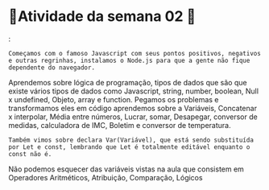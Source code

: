 <h1>💠Atividade da semana 02 💠</h1> :

    Começamos com o famoso Javascript com seus pontos positivos, negativos e outras regrinhas, instalamos o Node.js para que a gente não fique dependente do navegador.
Aprendemos sobre lógica de programação, tipos de dados que são que existe vários tipos de dados como Javascript, string, number, boolean, Null x undefined, Objeto, array e function. Pegamos os problemas e transformamos eles em código aprendemos sobre a Variáveis, Concatenar x interpolar, Média entre números, Lucrar, somar, Desapegar, conversor de medidas, calculadora de IMC, Boletim e conversor de temperatura.

    Também vimos sobre declara Var(Variável), que está sendo substituída por Let e const, lembrando que Let é totalmente editável enquanto o const não é.
Não podemos esquecer das variáveis vistas na aula que consistem em Operadores Aritméticos, Atribuição, Comparação, Lógicos
